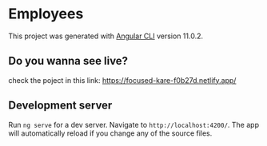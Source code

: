 # Employees

This project was generated with [Angular CLI](https://github.com/angular/angular-cli) version 11.0.2.

## Do you wanna see live?

check the poject in this link: https://focused-kare-f0b27d.netlify.app/

## Development server

Run `ng serve` for a dev server. Navigate to `http://localhost:4200/`. The app will automatically reload if you change any of the source files.
